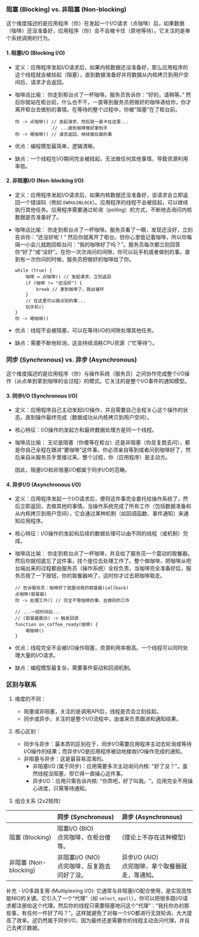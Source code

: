 
### 阻塞 (Blocking) vs. 非阻塞 (Non-blocking)

这个维度描述的是应用程序（你）在发起一个I/O请求（点咖啡）后，如果数据（咖啡）还没准备好，应用程序（你）会不会被卡住（原地等待）。它关注的是单个系统调用的行为。

#### 1. 阻塞I/O (Blocking I/O)

*   定义：应用程序发起I/O请求后，如果内核数据还没准备好，那么应用程序的这个线程就会被挂起（阻塞），直到数据准备好并将数据从内核拷贝到用户空间后，请求才会返回。
*   咖啡店比喻：
    你走到柜台点了一杯咖啡。服务员告诉你：“好的，请稍等。” 然后你就站在柜台前，什么也不干，一直等到服务员把做好的咖啡递给你，你才离开柜台去做别的事情。在等待的整个过程中，你被“阻塞”在了柜台前。

    ```
    你 -> 点咖啡() // 发起请求，然后就一直卡在这里...
                  // ...直到咖啡做好拿到手
    你 -> 喝咖啡() // 请求返回，继续做后面的事
    ```
*   优点：编程模型最简单，逻辑清晰。
*   缺点：一个线程在I/O期间完全被挂起，无法做任何其他事情，导致资源利用率低。

#### 2. 非阻塞I/O (Non-blocking I/O)

*   定义：应用程序发起I/O请求后，如果内核数据还没准备好，该请求会立即返回一个错误码（例如 `EWOULDBLOCK`）。应用程序的线程不会被挂起，可以继续执行其他任务。应用程序需要通过轮询（polling）的方式，不断地去询问内核数据是否准备好了。
*   咖啡店比喻：
    你走到柜台点了一杯咖啡。服务员看了一眼，发现还没好，立刻告诉你：“还没好呢！” 然后你就离开了柜台。但你心里惦记着咖啡，所以你每隔一小会儿就跑回柜台问：“我的咖啡好了吗？”。服务员每次都立刻回答你“好了”或“没好”。在你一次次询问的间隙，你可以玩手机或者做别的事。直到有一次你问的时候，服务员把做好的咖啡给了你。

    ```
    while (true) {
        咖啡 = 点咖啡() // 发起请求，立刻返回
        if (咖啡 != "还没好") {
            break // 拿到咖啡了，跳出循环
        }
        // 在这里可以做点别的事...
        玩手机() 
    }
    你 -> 喝咖啡()
    ```
*   优点：线程不会被阻塞，可以在等待I/O的间隙处理其他任务。
*   缺点：需要不断地轮询，这会持续消耗CPU资源（“忙等待”）。

### 同步 (Synchronous) vs. 异步 (Asynchronous)

这个维度描述的是应用程序（你）与操作系统（服务员）之间协作完成整个I/O操作（从点单到拿到咖啡的全过程）的模式。它关注的是整个I/O事件的通知模型。

#### 3. 同步I/O (Synchronous I/O)

*   定义：应用程序自己主动发起I/O操作，并且需要自己全程关心这个操作的状态，直到操作最终完成（数据成功从内核拷贝到用户空间）。
*   核心特征：I/O操作的发起方和最终数据处理方是同一个线程。
*   咖啡店比喻：
    无论是阻塞（你傻等在柜台）还是非阻塞（你反复跑去问），都是你自己全程在跟进“要咖啡”这件事。你必须亲自等到或者问到咖啡好了，然后亲自从服务员手里接过来。整个过程，你（应用程序）是主动方。

    因此，阻塞I/O和非阻塞I/O都属于同步I/O的范畴。

#### 4. 异步I/O (Asynchronous I/O)

*   定义：应用程序发起一个I/O请求后，便将这件事完全委托给操作系统了，然后立即返回，去做其他的事情。当操作系统完成了所有工作（包括数据准备和从内核拷贝到用户空间），它会通过某种机制（如回调函数、事件通知）来通知应用程序。
*   核心特征：I/O操作的发起和后续的数据处理可以由不同的线程（或机制）完成。
*   咖啡店比喻：
    你走到柜台点了一杯咖啡，并且给了服务员一个震动的取餐器。然后你就彻底忘了这件事，找个座位去处理工作了。整个做咖啡、把咖啡从吧台端出来的过程都由服务员（操作系统）全权负责。当咖啡完全准备好后，服务员按了一下按钮，你的取餐器响了，这时你才过去把咖啡取走。

    ```
    // 告诉服务员：咖啡好了就震动我的取餐器(callback)
    点咖啡(取餐器) 
    你 -> 处理工作() // 完全不管咖啡的事，去做别的工作
    
    // ...一段时间后...
    // (取餐器震动) -> 触发回调
    function on_coffee_ready(咖啡) {
        喝咖啡()
    }
    ```
*   优点：线程完全不会被I/O操作阻塞，资源利用率极高。一个线程可以同时处理大量的I/O请求。
*   缺点：编程模型最复杂，需要事件驱动和回调机制。

### 区别与联系

1.  维度的不同：
    *   阻塞或非阻塞，关注的是调用API后，线程是否会立刻挂起。
    *   同步或异步，关注的是整个I/O流程中，由谁来负责跟进和通知结果。

2.  核心区别：
    *   同步与异步：最本质的区别在于，同步I/O需要应用程序主动去轮询或等待I/O操作的结果；而异步I/O是应用程序被动地接收I/O操作完成的通知。
    *   非阻塞与异步：这是最容易混淆的。
        *   非阻塞I/O (属于同步)：应用需要多次主动询问内核: "好了没？"。虽然线程没阻塞，但它得一直操心这件事。
        *   异步I/O：应用只需告诉内核: "你弄吧，好了叫我。"。应用完全不用操心进度，只需等待通知。

3.  组合关系 (2x2矩阵)

| | 同步 (Synchronous) | 异步 (Asynchronous) |
| :--- | :--- | :--- |
| 阻塞 (Blocking) | 阻塞I/O (BIO)<br>点完咖啡，在柜台傻等。 | (理论上不存在这种模型) |
| 非阻塞 (Non-blocking)| 非阻塞I/O (NIO)<br>点完咖啡，反复跑去问好了没。 | 异步I/O (AIO)<br>点完咖啡，拿个取餐器就走，等通知。 |

补充 - I/O多路复用 (Multiplexing I/O):
它通常与非阻塞I/O配合使用，是实现高性能NIO的关键。它引入了一个“代理”（如 `select`, `epoll`），你可以把很多路I/O请求都注册给这个代理。然后你的线程只需要阻塞地问这个“代理”：“我托你办的那些事，有任何一件好了吗？”。这样就避免了对每一个I/O都进行无效轮询，大大提高了效率。这仍然属于同步I/O，因为最终还是需要你的线程主动去问代理，并自己去拷贝数据。